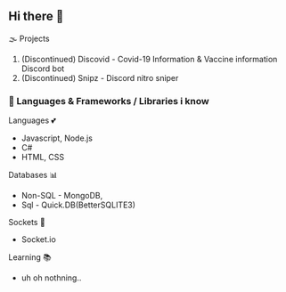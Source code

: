 ## Hi there 👋

🌫 Projects
1. (Discontinued) Discovid - Covid-19 Information & Vaccine information Discord bot
2. (Discontinued) Snipz - Discord nitro sniper 

### 🌱 Languages & Frameworks / Libraries i know

Languages 💕
- Javascript, Node.js
- C#
- HTML, CSS

Databases 📊
- Non-SQL - MongoDB,
- Sql - Quick.DB(BetterSQLITE3)

Sockets 🤖
- Socket.io

Learning 📚
- uh oh nothning..
